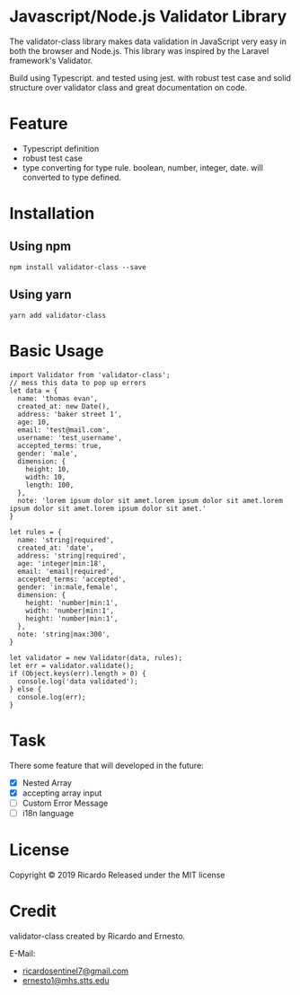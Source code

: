 # Javascript/Node.js Validator Library 

The validator-class library makes data validation in JavaScript very easy in both the browser and Node.js. This library was inspired by the Laravel framework's Validator.

Build using Typescript. and tested using jest. with robust test case and solid structure over validator class and great documentation on code.

# Feature

- Typescript definition
- robust test case
- type converting for type rule. boolean, number, integer, date. will converted to type defined.

# Installation

## Using npm

```
npm install validator-class --save
```

## Using yarn

```
yarn add validator-class
```

# Basic Usage
```
import Validator from 'validator-class';
// mess this data to pop up errors
let data = {
  name: 'thomas evan',
  created_at: new Date(),
  address: 'baker street 1',
  age: 10,
  email: 'test@mail.com',
  username: 'test_username',
  accepted_terms: true,
  gender: 'male',
  dimension: {
    height: 10,
    width: 10,
    length: 100,
  },
  note: 'lorem ipsum dolor sit amet.lorem ipsum dolor sit amet.lorem ipsum dolor sit amet.lorem ipsum dolor sit amet.'
}

let rules = {
  name: 'string|required',
  created_at: 'date',
  address: 'string|required',
  age: 'integer|min:18',
  email: 'email|required',
  accepted_terms: 'accepted',
  gender: 'in:male,female',
  dimension: {
    height: 'number|min:1',
    width: 'number|min:1',
    height: 'number|min:1',
  },
  note: 'string|max:300',
}

let validator = new Validator(data, rules);
let err = validator.validate();
if (Object.keys(err).length > 0) {
  console.log('data validated');
} else {
  console.log(err);
}

```

# Task

There some feature that will developed in the future: 
- [x] Nested Array
- [x] accepting array input
- [ ] Custom Error Message
- [ ] i18n language

# License
Copyright © 2019 Ricardo Released under the MIT license

# Credit
validator-class created by Ricardo and Ernesto.

E-Mail:
- ricardosentinel7@gmail.com
- ernesto1@mhs.stts.edu


